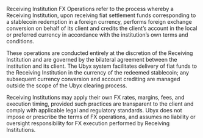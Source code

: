 Receiving Institution FX Operations refer to the process whereby a Receiving Institution, upon receiving fiat settlement funds corresponding to a stablecoin redemption in a foreign currency, performs foreign exchange conversion on behalf of its client and credits the client’s account in the local or preferred currency in accordance with the institution’s own terms and conditions.

These operations are conducted entirely at the discretion of the Receiving Institution and are governed by the bilateral agreement between the institution and its client. The Ubyx system facilitates delivery of fiat funds to the Receiving Institution in the currency of the redeemed stablecoin; any subsequent currency conversion and account crediting are managed outside the scope of the Ubyx clearing process.

Receiving Institutions may apply their own FX rates, margins, fees, and execution timing, provided such practices are transparent to the client and comply with applicable legal and regulatory standards. Ubyx does not impose or prescribe the terms of FX operations, and assumes no liability or oversight responsibility for FX execution performed by Receiving Institutions.
